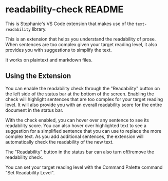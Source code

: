 # readability-check README

This is Stephanie's VS Code extension that makes use of the `text-readability` library.

This is an extension that helps you understand the readability of prose. When sentences are too complex given your target reading level, it also provides you with suggestions to simplify the text.

It works on plaintext and markdown files.

## Using the Extension

You can enable the readability check through the "Readability" button on the left side of the status bar at the bottom of the screen. Enabling the check will highlight sentences that are too complex for your target reading level. It will also provide you with an overall readability score for the entire document in the status bar.

With the check enabled, you can hover over any sentence to see its readability score. You can also hover over highlighted text to see a suggestion for a simplified sentence that you can use to replace the more complex text. As you add additional sentences, the extension will automatically check the readability of the new text.

The "Readability" button in the status bar can also turn off/remove the readability check.

You can set your target reading level with the Command Palette command "Set Readability Level".
